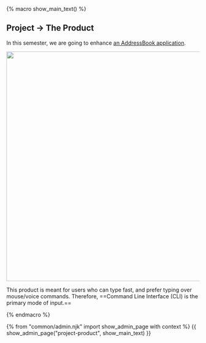 {% macro show_main_text() %} 
<div id="main">

## Project → The Product

In this semester, we are going to enhance [an AddressBook application](https://se-edu.github.io/addressbook-level4/).

<img src="{{module_org}}/addressbook-level4/raw/master/docs/images/Ui.png" width="600"/>
<p/>

This product is meant for users who can type fast, and prefer typing over mouse/voice commands. Therefore, ==Command Line Interface (CLI) is the primary mode of input.== 

<panel src="project-constraints.md#constraint-cli" header="Admin {{ icon_embedding }} Admin: Project Contstraints: More info about the 'CLI app' requirement" class="embedding" minimized />
<p/>

</div>
{% endmacro %} 


{% from "common/admin.njk" import show_admin_page with context %}
{{ show_admin_page("project-product", show_main_text) }}
